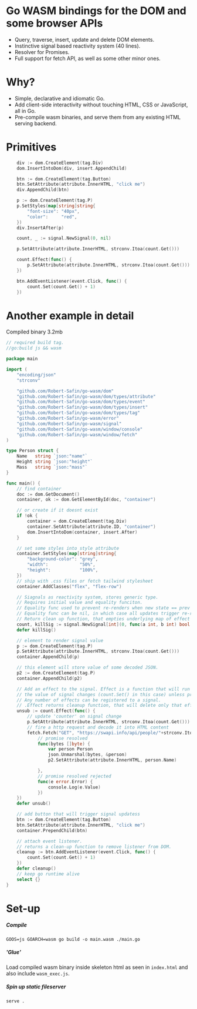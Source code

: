 # Go WASM bindings for the DOM and some browser APIs
- Query, traverse, insert, update and delete DOM elements.
- Instinctive signal based reactivity system (40 lines).
- Resolver for Promises.
- Full support for fetch API, as well as some other minor ones.

# Why?
- Simple, declarative and idiomatic Go.
- Add client-side interactivity without touching HTML, CSS or JavaScript, all in Go.
- Pre-compile wasm binaries, and serve them from any existing HTML serving backend.

# Primitives
```go
	div := dom.CreateElement(tag.Div)
	dom.InsertIntoDom(div, insert.AppendChild)

	btn := dom.CreateElement(tag.Button)
	btn.SetAttribute(attribute.InnerHTML, "click me")
	div.AppendChild(btn)

	p := dom.CreateElement(tag.P)
	p.SetStyles(map[string]string{
		"font-size": "40px",
		"color":     "red",
	})
	div.InsertAfter(p)

	count, _ := signal.NewSignal(0, nil)

	p.SetAttribute(attribute.InnerHTML, strconv.Itoa(count.Get()))

	count.Effect(func() {
		p.SetAttribute(attribute.InnerHTML, strconv.Itoa(count.Get()))
	})

	btn.AddEventListener(event.Click, func() {
		count.Set(count.Get() + 1)
	})
```

# Another example in detail
Compiled binary 3.2mb
```go
// required build tag.
//go:build js && wasm

package main

import (
	"encoding/json"
	"strconv"

	"github.com/Robert-Safin/go-wasm/dom"
	"github.com/Robert-Safin/go-wasm/dom/types/attribute"
	"github.com/Robert-Safin/go-wasm/dom/types/event"
	"github.com/Robert-Safin/go-wasm/dom/types/insert"
	"github.com/Robert-Safin/go-wasm/dom/types/tag"
	"github.com/Robert-Safin/go-wasm/error"
	"github.com/Robert-Safin/go-wasm/signal"
	"github.com/Robert-Safin/go-wasm/window/console"
	"github.com/Robert-Safin/go-wasm/window/fetch"
)

type Person struct {
	Name   string `json:"name"`
	Height string `json:"height"`
	Mass   string `json:"mass"`
}

func main() {
	// find container
	doc := dom.GetDocument()
	container, ok := dom.GetElementById(doc, "container")

	// or create if it doesnt exist
	if !ok {
		container = dom.CreateElement(tag.Div)
		container.SetAttribute(attribute.ID, "container")
		dom.InsertIntoDom(container, insert.After)
	}

	// set some styles into style attribute
	container.SetStyles(map[string]string{
		"background-color": "grey",
		"width":            "50%",
		"height":           "100%",
	})
	// ship with .css files or fetch tailwind stylesheet
	container.AddClasses("flex", "flex-row")

	// Siagnals as reactivity system, stores generic type.
	// Requires initial value and equality funciton.
	// Equality func used to prevent re-renders when new state == prev state.
	// Equality func can be nil, in which case all updates trigger re-renders.
	// Return clean up function, that empties underlying map of effect on a signal.
	count, killSig := signal.NewSignal[int](0, func(a int, b int) bool { return a == b })
	defer killSig()

	// element to render signal value
	p := dom.CreateElement(tag.P)
	p.SetAttribute(attribute.InnerHTML, strconv.Itoa(count.Get()))
	container.AppendChild(p)

	// this element will store value of some decoded JSON.
	p2 := dom.CreateElement(tag.P)
	container.AppendChild(p2)

	// Add an effect to the signal. Effect is a function that will run if
	// the value of signal changes (count.Set() in this case) unless prevented by Equality func.
	// Any number of effects can be registered to a signal.
	// .Effect returns cleanup function, that will delete only that effect from a signal's map.
	unsub := count.Effect(func() {
		// update 'counter' on signal change
		p.SetAttribute(attribute.InnerHTML, strconv.Itoa(count.Get()))
		// fire a http request and decode it into HTML content
		fetch.Fetch("GET", "https://swapi.info/api/people/"+strconv.Itoa(count.Get()), map[string]string{}, "",
			// promise resolved
			func(bytes []byte) {
				var person Person
				json.Unmarshal(bytes, &person)
				p2.SetAttribute(attribute.InnerHTML, person.Name)

			},
			// promise resolved rejected
			func(e error.Error) {
				console.Log(e.Value)
			})
	})
	defer unsub()

	// add button that will trigger signal updatess
	btn := dom.CreateElement(tag.Button)
	btn.SetAttribute(attribute.InnerHTML, "click me")
	container.PrependChild(btn)

	// attach event listener.
	// returns a clean-up function to remove listener from DOM.
	cleanup := btn.AddEventListener(event.Click, func() {
		count.Set(count.Get() + 1)
	})
	defer cleanup()
	// keep go runtime alive
	select {}
}
```

# Set-up
##### Compile
`GOOS=js GOARCH=wasm go build -o main.wasm ./main.go`
##### 'Glue'
Load compiled wasm binary inside skeleton html as seen in `index.html` and also include `wasm_exec.js`.
##### Spin up static fileserver
`serve .`
